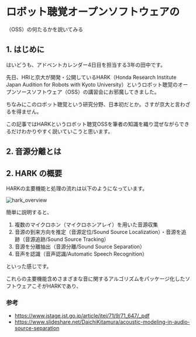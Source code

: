 # ロボット聴覚オープンソフトウェアの
（OSS）の何たるかを説いてみる

## 1. はじめに

はいどうも、アドベントカレンダー4日目を担当する3年の田中です。

先日、HRIと京大が開発・公開しているHARK（Honda Research Institute Japan Audition for Robots with Kyoto University）というロボット聴覚のオープンソースソフトウェア（OSS）の講習会にお邪魔してきました。

ちなみにこのロボット聴覚という研究分野、日本初だとか。さすが京大と言わざるを得ません。

この記事ではHARKというロボット聴覚OSSを筆者の知識を織り混ぜながらできるだけわかりやすく説いていこうと思います。

## 2. 音源分離とは

## 2. HARK の概要

HARKの主要機能と処理の流れは以下のようになっています。

![hark_overview](https://user-images.githubusercontent.com/68012132/204194793-9cbfe489-484b-4c65-a1ea-b996c067e3ce.jpeg)

簡単に説明すると、

1. 複数のマイクロホン（マイクロホンアレイ）を用いた音源収集
2. 音源の到来方向を推定（音源定位/Sound Source Localization）・音源を追跡（音源追跡/Sound Source Tracking）
3. 音源を分離抽出（音源分離/Sound Source Separation）
4. 音声を認識（音声認識/Automatic Speech Recognition）

といった感じです。

これらの主要機能含めさまざまな音に関するアルゴリズムをパッケージ化したソフトウェアこそがHARKであり、


### 参考
- https://www.jstage.jst.go.jp/article/itej/71/9/71_647/_pdf
- https://www.slideshare.net/DaichiKitamura/acoustic-modeling-in-audio-source-separation
